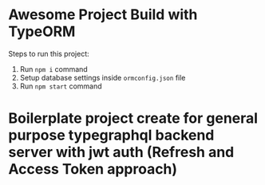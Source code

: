 # Awesome Project Build with TypeORM

Steps to run this project:

1. Run `npm i` command
2. Setup database settings inside `ormconfig.json` file
3. Run `npm start` command

# Boilerplate project create for general purpose typegraphql backend server with jwt auth (Refresh and Access Token approach)
